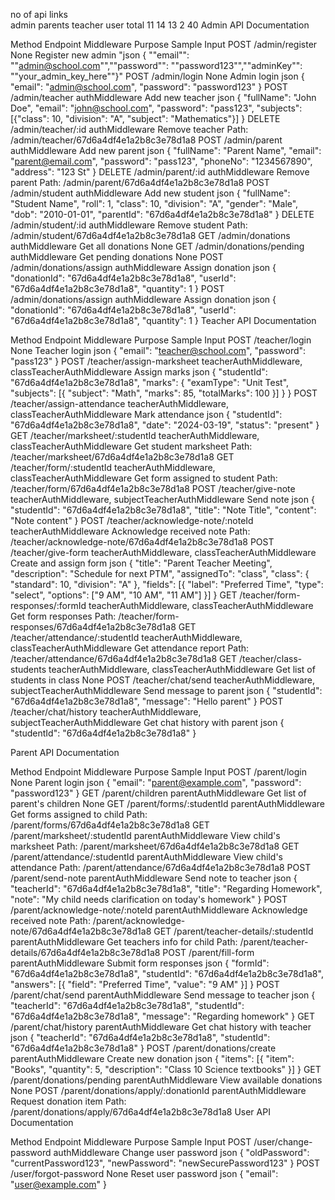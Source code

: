no of api links				
admin	parents	teacher	user	total
11	14	13	2	40
Admin API Documentation				
				
Method	Endpoint	Middleware	Purpose	Sample Input
POST	/admin/register	None	Register new admin	"json {
    ""email"": ""admin@school.com"",""password"": ""password123"",""adminKey"": ""your_admin_key_here""}"
POST	/admin/login	None	Admin login	json { "email": "admin@school.com", "password": "password123" }
POST	/admin/teacher	authMiddleware	Add new teacher	json { "fullName": "John Doe", "email": "john@school.com", "password": "pass123", "subjects": [{"class": 10, "division": "A", "subject": "Mathematics"}] }
DELETE	/admin/teacher/:id	authMiddleware	Remove teacher	Path: /admin/teacher/67d6a4df4e1a2b8c3e78d1a8
POST	/admin/parent	authMiddleware	Add new parent	json { "fullName": "Parent Name", "email": "parent@email.com", "password": "pass123", "phoneNo": "1234567890", "address": "123 St" }
DELETE	/admin/parent/:id	authMiddleware	Remove parent	Path: /admin/parent/67d6a4df4e1a2b8c3e78d1a8
POST	/admin/student	authMiddleware	Add new student	json { "fullName": "Student Name", "roll": 1, "class": 10, "division": "A", "gender": "Male", "dob": "2010-01-01", "parentId": "67d6a4df4e1a2b8c3e78d1a8" }
DELETE	/admin/student/:id	authMiddleware	Remove student	Path: /admin/student/67d6a4df4e1a2b8c3e78d1a8
GET	/admin/donations	authMiddleware	Get all donations	None
GET	/admin/donations/pending	authMiddleware	Get pending donations	None
POST	/admin/donations/assign	authMiddleware	Assign donation	json { "donationId": "67d6a4df4e1a2b8c3e78d1a8", "userId": "67d6a4df4e1a2b8c3e78d1a8", "quantity": 1 }
POST	/admin/donations/assign	authMiddleware	Assign donation	json { "donationId": "67d6a4df4e1a2b8c3e78d1a8", "userId": "67d6a4df4e1a2b8c3e78d1a8", "quantity": 1 }
Teacher API Documentation				
				
Method	Endpoint	Middleware	Purpose	Sample Input
POST	/teacher/login	None	Teacher login	json { "email": "teacher@school.com", "password": "pass123" }
POST	/teacher/assign-marksheet	teacherAuthMiddleware, classTeacherAuthMiddleware	Assign marks	json { "studentId": "67d6a4df4e1a2b8c3e78d1a8", "marks": { "examType": "Unit Test", "subjects": [{ "subject": "Math", "marks": 85, "totalMarks": 100 }] } }
POST	/teacher/assign-attendance	teacherAuthMiddleware, classTeacherAuthMiddleware	Mark attendance	json { "studentId": "67d6a4df4e1a2b8c3e78d1a8", "date": "2024-03-19", "status": "present" }
GET	/teacher/marksheet/:studentId	teacherAuthMiddleware, classTeacherAuthMiddleware	Get student marksheet	Path: /teacher/marksheet/67d6a4df4e1a2b8c3e78d1a8
GET	/teacher/form/:studentId	teacherAuthMiddleware, classTeacherAuthMiddleware	Get form assigned to student	Path: /teacher/form/67d6a4df4e1a2b8c3e78d1a8
POST	/teacher/give-note	teacherAuthMiddleware, subjectTeacherAuthMiddleware	Send note	json { "studentId": "67d6a4df4e1a2b8c3e78d1a8", "title": "Note Title", "content": "Note content" }
POST	/teacher/acknowledge-note/:noteId	teacherAuthMiddleware	Acknowledge received note	Path: /teacher/acknowledge-note/67d6a4df4e1a2b8c3e78d1a8
POST	/teacher/give-form	teacherAuthMiddleware, classTeacherAuthMiddleware	Create and assign form	json { "title": "Parent Teacher Meeting", "description": "Schedule for next PTM", "assignedTo": "class", "class": { "standard": 10, "division": "A" }, "fields": [{ "label": "Preferred Time", "type": "select", "options": ["9 AM", "10 AM", "11 AM"] }] }
GET	/teacher/form-responses/:formId	teacherAuthMiddleware, classTeacherAuthMiddleware	Get form responses	Path: /teacher/form-responses/67d6a4df4e1a2b8c3e78d1a8
GET	/teacher/attendance/:studentId	teacherAuthMiddleware, classTeacherAuthMiddleware	Get attendance report	Path: /teacher/attendance/67d6a4df4e1a2b8c3e78d1a8
GET	/teacher/class-students	teacherAuthMiddleware, classTeacherAuthMiddleware	Get list of students in class	None
POST	/teacher/chat/send	teacherAuthMiddleware, subjectTeacherAuthMiddleware	Send message to parent	json { "studentId": "67d6a4df4e1a2b8c3e78d1a8", "message": "Hello parent" }
POST	/teacher/chat/history	teacherAuthMiddleware, subjectTeacherAuthMiddleware	Get chat history with parent	json { "studentId": "67d6a4df4e1a2b8c3e78d1a8" }
				
				
				
				
Parent API Documentation				
				
Method	Endpoint	Middleware	Purpose	Sample Input
POST	/parent/login	None	Parent login	json { "email": "parent@example.com", "password": "password123" }
GET	/parent/children	parentAuthMiddleware	Get list of parent's children	None
GET	/parent/forms/:studentId	parentAuthMiddleware	Get forms assigned to child	Path: /parent/forms/67d6a4df4e1a2b8c3e78d1a8
GET	/parent/marksheet/:studentId	parentAuthMiddleware	View child's marksheet	Path: /parent/marksheet/67d6a4df4e1a2b8c3e78d1a8
GET	/parent/attendance/:studentId	parentAuthMiddleware	View child's attendance	Path: /parent/attendance/67d6a4df4e1a2b8c3e78d1a8
POST	/parent/send-note	parentAuthMiddleware	Send note to teacher	json { "teacherId": "67d6a4df4e1a2b8c3e78d1a8", "title": "Regarding Homework", "note": "My child needs clarification on today's homework" }
POST	/parent/acknowledge-note/:noteId	parentAuthMiddleware	Acknowledge received note	Path: /parent/acknowledge-note/67d6a4df4e1a2b8c3e78d1a8
GET	/parent/teacher-details/:studentId	parentAuthMiddleware	Get teachers info for child	Path: /parent/teacher-details/67d6a4df4e1a2b8c3e78d1a8
POST	/parent/fill-form	parentAuthMiddleware	Submit form responses	json { "formId": "67d6a4df4e1a2b8c3e78d1a8", "studentId": "67d6a4df4e1a2b8c3e78d1a8", "answers": [{ "field": "Preferred Time", "value": "9 AM" }] }
POST	/parent/chat/send	parentAuthMiddleware	Send message to teacher	json { "teacherId": "67d6a4df4e1a2b8c3e78d1a8", "studentId": "67d6a4df4e1a2b8c3e78d1a8", "message": "Regarding homework" }
GET	/parent/chat/history	parentAuthMiddleware	Get chat history with teacher	json { "teacherId": "67d6a4df4e1a2b8c3e78d1a8", "studentId": "67d6a4df4e1a2b8c3e78d1a8" }
POST	/parent/donations/create	parentAuthMiddleware	Create new donation	json { "items": [{ "item": "Books", "quantity": 5, "description": "Class 10 Science textbooks" }] }
GET	/parent/donations/pending	parentAuthMiddleware	View available donations	None
POST	/parent/donations/apply/:donationId	parentAuthMiddleware	Request donation item	Path: /parent/donations/apply/67d6a4df4e1a2b8c3e78d1a8
User API Documentation				
				
Method	Endpoint	Middleware	Purpose	Sample Input
POST	/user/change-password	authMiddleware	Change user password	json { "oldPassword": "currentPassword123", "newPassword": "newSecurePassword123" }
POST	/user/forgot-password	None	Reset user password	json { "email": "user@example.com" }
				
				
				
